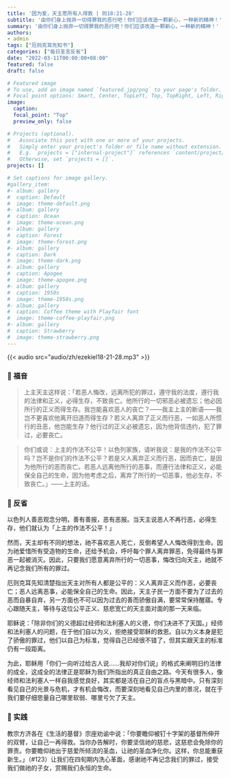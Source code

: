 ```yaml
---
title: '因为爱，天主愿所有人得救 | 则18:21-28'
subtitle: '由你们身上抛弃一切得罪我的恶行吧！你们应该改造一颗新心，一种新的精神！'
summary: '由你们身上抛弃一切得罪我的恶行吧！你们应该改造一颗新心，一种新的精神！'
authors:
- admin
tags: ["厄则克耳先知书"]
categories: ["每日圣言反省"]
date: "2022-03-11T00:00:00+08:00"
featured: false
draft: false

# Featured image
# To use, add an image named `featured.jpg/png` to your page's folder.
# Focal point options: Smart, Center, TopLeft, Top, TopRight, Left, Right, BottomLeft, Bottom, BottomRight
image:
  caption:
  focal_point: "Top"
  preview_only: false

# Projects (optional).
#   Associate this post with one or more of your projects.
#   Simply enter your project's folder or file name without extension.
#   E.g. `projects = ["internal-project"]` references `content/project/deep-learning/index.md`.
#   Otherwise, set `projects = []`.
projects: []

# Set captions for image gallery.
#gallery_item:
#- album: gallery
#  caption: Default
#  image: theme-default.png
#- album: gallery
#  caption: Ocean
#  image: theme-ocean.png
#- album: gallery
#  caption: Forest
#  image: theme-forest.png
#- album: gallery
#  caption: Dark
#  image: theme-dark.png
#- album: gallery
#  caption: Apogee
#  image: theme-apogee.png
#- album: gallery
#  caption: 1950s
#  image: theme-1950s.png
#- album: gallery
#  caption: Coffee theme with Playfair font
#  image: theme-coffee-playfair.png
#- album: gallery
#  caption: Strawberry
#  image: theme-strawberry.png
---
```


{{< audio src="audio/zh/ezekiel18-21-28.mp3" >}}

### :love_letter: 福音
> 上主天主这样说：「若恶人悔改，远离所犯的罪过，遵守我的法度，遵行我的法律和正义，必得生存，不致丧亡。他所行的一切邪恶必被遗忘；他必因所行的正义而得生存。我岂能喜欢恶人的丧亡？——我主上主的断语——我岂不更喜欢他离开旧道而得生存？若义人离弃了正义而行恶，一如恶人所惯行的丑恶，他岂能生存？他行过的正义必被遗忘，因为他背信违约，犯了罪过，必要丧亡。

> 你们或说：上主的作法不公平！以色列家族，请听我说：是我的作法不公平吗？岂不是你们的作法不公平？若是义人离弃正义而行恶，因而丧亡，是因为他所行的恶而丧亡。若恶人远离他所行的恶事，而遵行法律和正义，必能保全自己的生命，因为他考虑之后，离弃了所行的一切恶事，他必生存，不致丧亡。」——上主的话。

### :speech_balloon: 反省
以色列人善恶观念分明，善有善报，恶有恶报。当天主说恶人不再行恶，必得生存，他们就认为「上主的作法不公平！」

然而，天主却有不同的想法，祂不喜欢恶人死亡，反倒希望人人悔改得到生命。因为祂爱惜所有受造物的生命，还给予机会，呼吁每个罪人离弃罪恶，免得最终与罪恶一起被消灭。因此，只要我们愿意离弃所行的一切恶事，悔改归向天主，祂就不再记念我们所有的罪过。

厄则克耳先知清楚指出天主对所有人都是公平的：义人离弃正义而作恶，必要丧亡；恶人远离恶事，必能保全自己的生命。因此，天主子民一方面不要为了过去的恶而自暴自弃，另一方面也不可以因为过去的善而骄傲自满，要常常保持醒寤。专心跟随天主，等待与这位公平正义、慈悲宽仁的天主面对面的那一天来临。

耶稣说：「除非你们的义德超过经师和法利塞人的义德，你们决进不了天国。」经师和法利塞人的问题，在于他们自以为义，拒绝接受耶稣的救恩。自以为义本身是犯了骄傲的罪过，他们以自己为标准，觉得自己已经很不错了，但其实跟天主的标准仍有一段距离。

为此，耶稣用「你们一向听过给古人说……我却对你们说」的格式来阐明旧约法律的成全，这成全的法律正是耶稣为我们所指出的真正自由之路。今天有很多人，像经师和法利塞人一样自我感觉良好，其实都是活在自己的盲点与黑暗中。只有深刻看见自己的光景与危机，才有机会悔改，而要深刻地看见自己内里的景况，就在于我们要仔细思量自己哪里软弱、哪里亏欠了天主。

### :runner: 实践
教宗方济各在《生活的基督》宗座劝谕中说：「你要瞻仰被钉十字架的基督所伸开的双臂，让自己一再得救。当你办告解时，你要坚信祂的慈悲，这慈悲会免除你的罪责。你要瞻仰祂出于慈爱所倾流的圣血，让祂的圣血净化你。这样，你总能重获新生。」（#123）让我们在四旬期内洗心革面，感谢祂不再记念我们的罪过，接受我们做祂的子女，赏赐我们永恒的生命。

